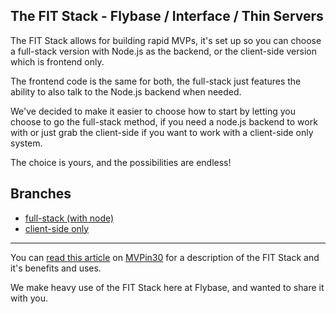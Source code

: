 The FIT Stack - Flybase / Interface / Thin Servers
-----

The FIT Stack allows for building rapid MVPs, it's set up so you can choose a full-stack version with Node.js as the backend, or the client-side version which is frontend only.

The frontend code is the same for both, the full-stack just features the ability to also talk to the Node.js backend when needed.

We've decided to make it easier to choose how to start by letting you choose to go the full-stack method, if you need a node.js backend to work with or just grab the client-side if you want to work with a client-side only system.

The choice is yours, and the possibilities are endless!

## Branches

* [full-stack (with node)](https://github.com/flybaseio/fit-stack/tree/full-stack)
* [client-side only](https://github.com/flybaseio/fit-stack/tree/client-side)

***

You can [read this article](http://mvpin30.com/2015/06/29/fit-stack/) on [MVPin30](http://mvpin30.com) for a description of the FIT Stack and it's benefits and uses.

We make heavy use of the FIT Stack here at Flybase, and wanted to share it with you.
